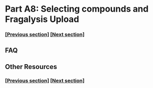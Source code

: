 
# Part A8: Selecting compounds and Fragalysis Upload

### [[Previous section]](docs/A7_CHEMINFORMATICS.md) [[Next section]](docs/B1_BB_QUOTE.md)


## FAQ


## Other Resources

### [[Previous section]](docs/A7_CHEMINFORMATICS.md) [[Next section]](docs/B1_BB_QUOTE.md)